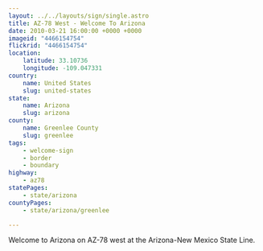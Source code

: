 ```yaml
---
layout: ../../layouts/sign/single.astro
title: AZ-78 West - Welcome To Arizona
date: 2010-03-21 16:00:00 +0000 +0000
imageid: "4466154754"
flickrid: "4466154754"
location:
    latitude: 33.10736
    longitude: -109.047331
country:
    name: United States
    slug: united-states
state:
    name: Arizona
    slug: arizona
county:
    name: Greenlee County
    slug: greenlee
tags:
    - welcome-sign
    - border
    - boundary
highway:
    - az78
statePages:
    - state/arizona
countyPages:
    - state/arizona/greenlee

---
```

Welcome to Arizona on AZ-78 west at the Arizona-New Mexico State Line.